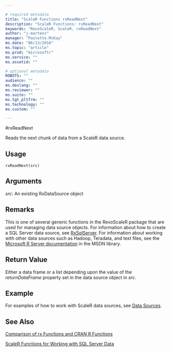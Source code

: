 ```yaml
---

# required metadata
title: "ScaleR Functions rxReadNext"
description: "ScaleR Functions: rxReadNext"
keywords: "RevoScaleR, ScaleR, rxReadNext"
author: "j-martens"
manager: "Paulette.McKay"
ms.date: "06/13/2016"
ms.topic: "article"
ms.prod: "microsoftr"
ms.service: ""
ms.assetid: ""

# optional metadata
ROBOTS: ""
audience: ""
ms.devlang: ""
ms.reviewer: ""
ms.suite: ""
ms.tgt_pltfrm: ""
ms.technology: ""
ms.custom: ""

---
```


#rxReadNext

Reads the next chunk of data from a ScaleR data source.

## Usage

`rxReadNext(src)`

## Arguments

_src_: An existing RxDataSource object

## Remarks
This is one of several generic functions in the  RevoScaleR package that are used for managing data source objects.
For information about how to create a SQL Server data source, see [RxSqlServer](RxSqlServerData.md).
For information about working with other data sources such as Hadoop, Teradata, and text files, see the [Microsoft R Server documentation](http://msdn.microsoft.com/microsoft-r/index#) in the MSDN library.

## Return Value
Either a data frame or a list depending upon the value of the _returnDataFrame_ property set in the data source object in _src_.


## Example
For examples of how to work with ScaleR data sources, see [Data Sources](https://msdn.microsoft.com/microsoft-r/rserver/rserver-scaler-user-guide-3-data-source).


## See Also
[Comparison of rx Functions and CRAN R Functions](compare-base-r-scaler-functions.md)

[ScaleR Functions for Working with SQL Server Data](functions-for-sql-server-data.md)